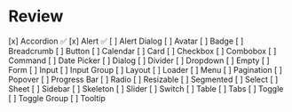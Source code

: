 # Review

[x] Accordion ✅
[x] Alert ✅
[ ] Alert Dialog
[ ] Avatar
[ ] Badge
[ ] Breadcrumb
[ ] Button
[ ] Calendar
[ ] Card
[ ] Checkbox
[ ] Combobox
[ ] Command
[ ] Date Picker
[ ] Dialog
[ ] Divider
[ ] Dropdown
[ ] Empty
[ ] Form
[ ] Input
[ ] Input Group
[ ] Layout
[ ] Loader
[ ] Menu
[ ] Pagination
[ ] Popover
[ ] Progress Bar
[ ] Radio
[ ] Resizable
[ ] Segmented
[ ] Select
[ ] Sheet
[ ] Sidebar
[ ] Skeleton
[ ] Slider
[ ] Switch
[ ] Table
[ ] Tabs
[ ] Toggle
[ ] Toggle Group
[ ] Tooltip
